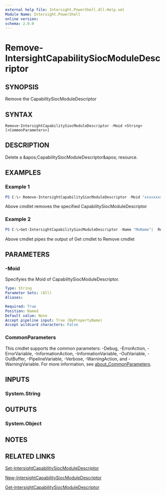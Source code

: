 ```yaml
---
external help file: Intersight.PowerShell.dll-Help.xml
Module Name: Intersight.PowerShell
online version:
schema: 2.0.0
---
```


# Remove-IntersightCapabilitySiocModuleDescriptor

## SYNOPSIS
Remove the CapabilitySiocModuleDescriptor

## SYNTAX

```
Remove-IntersightCapabilitySiocModuleDescriptor -Moid <String> [<CommonParameters>]
```

## DESCRIPTION
Delete a &amp;apos;CapabilitySiocModuleDescriptor&amp;apos; resource.

## EXAMPLES

### Example 1
```powershell
PS C:\> Remove-IntersightCapabilitySiocModuleDescriptor -Moid "xxxxxxxxxxxxxxxxxxxxxxxxxxx"
```
Above cmdlet removes the specified CapabilitySiocModuleDescriptor 

### Example 2
```powershell
PS C:\>Get-IntersightCapabilitySiocModuleDescriptor -Name "MoName"|  Remove-IntersightCapabilitySiocModuleDescriptor
```
Above cmdlet pipes the output of Get cmdlet to Remove cmdlet

## PARAMETERS

### -Moid
Specifyies the Moid of CapabilitySiocModuleDescriptor.

```yaml
Type: String
Parameter Sets: (All)
Aliases:

Required: True
Position: Named
Default value: None
Accept pipeline input: True (ByPropertyName)
Accept wildcard characters: False
```

### CommonParameters
This cmdlet supports the common parameters: -Debug, -ErrorAction, -ErrorVariable, -InformationAction, -InformationVariable, -OutVariable, -OutBuffer, -PipelineVariable, -Verbose, -WarningAction, and -WarningVariable. For more information, see [about_CommonParameters](http://go.microsoft.com/fwlink/?LinkID=113216).

## INPUTS

### System.String

## OUTPUTS

### System.Object
## NOTES

## RELATED LINKS

[Set-IntersightCapabilitySiocModuleDescriptor](./Set-IntersightCapabilitySiocModuleDescriptor.md)

[New-IntersightCapabilitySiocModuleDescriptor](./New-IntersightCapabilitySiocModuleDescriptor.md)

[Get-IntersightCapabilitySiocModuleDescriptor](./Get-IntersightCapabilitySiocModuleDescriptor.md)

